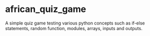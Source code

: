 # african_quiz_game
A simple quiz game testing various python concepts such as if-else statements, random function, modules, arrays, inputs and outputs.
